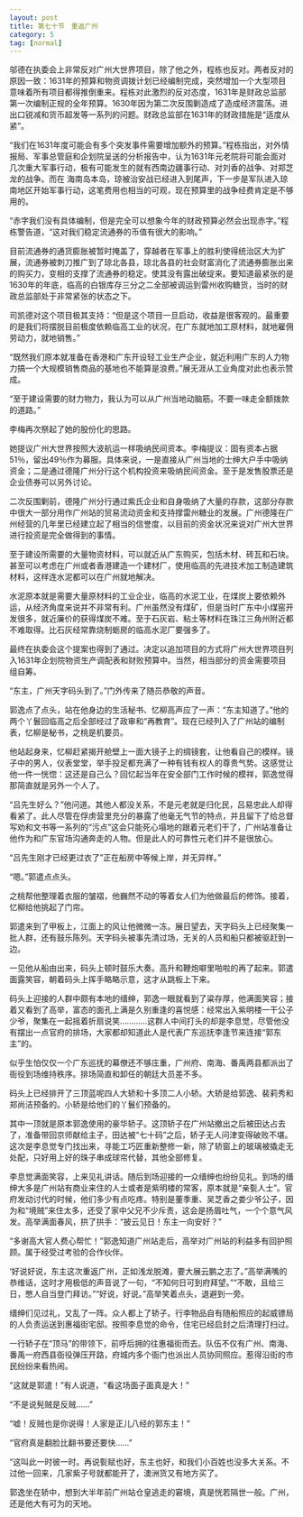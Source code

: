 ```yaml
---
layout: post
title: 第七十节　重返广州
category: 5
tag: [normal]
---
```


邬德在执委会上非常反对广州大世界项目，除了他之外，程栋也反对。两者反对的原因一致：1631年的预算和物资调拨计划已经编制完成，突然增加一个大型项目意味着所有项目都得推倒重来。程栋对此激烈的反对态度，1631年是财政总监部第一次编制正规的全年预算。1630年因为第二次反围剿造成了造成经济震荡。进出口锐减和货币超发等一系列的问题。财政总监部在1631年的财政措施是“适度从紧”。

“我们在1631年度可能会有多个突发事件需要增加额外的预算。”程栋指出，对外情报局、军事总管庭和企划院呈送的分析报告中，认为1631年元老院将可能会面对几次重大军事行动，极有可能发生的就有西南边疆事行动、对刘香的战争、对郑芝龙的战争。而在 海南岛本岛，琼被治安战已经进入到尾声，下一步是军队进入琼南地区开始军事行动，这笔费用也相当的可观，现在预算里的战争经费肯定是不够用的。

“赤字我们没有具体编制，但是完全可以想象今年的财政预算必然会出现赤字。”程栋警告道，“这对我们稳定流通券的币值有很大的影响。”

目前流通券的通货膨胀被暂时掩盖了，穿越者在军事上的胜利使得统治区大为扩展，流通券被刺刀推广到了琼北各县，琼北各县的社会财富消化了流通券膨胀出来的购买力，变相的支撑了流通券的稳定。使其没有露出破绽来。要知道最紧张的是1630年的年底，临高的白银库存三分之二全部被调运到雷州收购糖货，当时的财政总监部处于非常紧张的状态之下。

司凯德对这个项目极其支持：“但是这个项目一旦启动，收益是很客观的。最重要的是我们将摆脱目前极度依赖临高工业的状况，在广东就地加工原材料，就地雇佣劳动力，就地销售。”

“既然我们原本就准备在香港和广东开设轻工业生产企业，就近利用广东的人力物力搞一个大规模销售商品的基地也不能算是浪费。”展无涯从工业角度对此也表示赞成。

“至于建设需要的财力物力，我认为可以从广州当地动脑筋。不要一味走全额拨款的道路。”

李梅再次祭起了她的股份化的思路。

她提议广州大世界按照大波航运一样吸纳民间资本。李梅提议：固有资本占据51％，留出49％作为募服。具体来说，一是直接从广州当地的士绅大户手中吸纳资金；二是通过德隆广州分行这个机构投资来吸纳民间资金。至于是发售股票还是企业债券可以另外讨论。

二次反围剿前，德隆广州分行通过紫氏企业和自身吸纳了大量的存款，这部分存款中很大一部分用作广州站的贸易流动资金和支持撑雷州糖业的发展。广州德隆在广州经营的几年里已经建立起了相当的信誉度，以目前的资金状况来说对广州大世界进行投资是完全做得到的事情。

至于建设所需要的大量物资材料，可以就近从广东购买，包括木材、砖瓦和石块。甚至可以考虑在广州或者香港建造一个建材厂，使用临高的先进技术加工制造建筑材料，这样连水泥都可以在广州就地解决。

水泥原本就是需要大量原材料的工业企业，临高的水泥工业，在煤炭上要依赖外运，从经济角度来说并不非常有利。广州虽然没有煤矿，但是当时广东中小煤窑开发很多，就近廉价的获得煤炭不难。至于石灰岩、粘土等材料在珠江三角州附近都不难取得。比石灰经常靠烧制蛎房的临高水泥厂要强多了。

最终在执委会这个提案也得到了通过。决定以追加项目的方式将广州大世界项目列入1631年企划院物资生产调配表和财败预算中。当然，相当部分的资金需要项目组自筹。

“东主，广州天字码头到了。”门外传来了随员恭敬的声音。

郭逸点了点头，站在他身边的生活秘书、忆柳高声应了一声：“东主知道了。”他的两个丫鬟回临高之后全部经过了政审和“再教育”。现在已经列入了广州站的编制表，忆柳是秘书，之桃是机要员。

他站起身来，忆柳赶紧揭开舱壁上一面大镜子上的绸镜套，让他看自己的模样。镜子中的男人，仪表堂堂，举手投足都充满了一种有钱有权人的尊贵气势。这感觉让他一件一恍惚：这还是自己么？回忆起当年在安全部门工作时候的模祥，郭逸觉得那简直就是另外一个人了。

“吕先生好么？”他问道。其他人都没关系，不是元老就是归化民，吕易忠此人却得看紧了。此人尽管在俘虏营里充分的暴露了他毫无气节的特点，并且留下了给总督写劝和文书等一系列的“污点”这会只能死心塌地的跟着元老们干了，广州站准备让他作为和广东官场沟通奔走的人物。但是此人的可靠性元老们并不是很放心。

“吕先生刚才已经更过衣了”正在船房中等候上岸，并无异样。”

“嗯。”郭遣点点头。

之桃帮他整理着衣服的皱褶，他巍然不动的等着女人们为他做最后的修饰。接着，忆柳给他挑起了门帘。

郭遣来到了甲板上，江面上的风让他微微一冻。展日望去，天字码头上已经聚集一批人群，还有鼓乐陈列。天字码头被事先清过场，无关的人员和船只都被驱赶到一边。

一见他从船由出来，码头上顿时鼓乐大奏。高升和鞭炮噼里啪啦的再了起来。郭遣面露笑容，朝着码头上挥手略略示意，这才从跳板上下来。

码头上迎接的人群中颇有本地的缙绅，郭逸一眼就看到了粱存厚，他满面笑容；接着又看到了高举，富态的面孔上满是久别重逢的喜悦感：经常出入紫明楼一干公子少爷，聚集在一起摇着折扇说笑…………这群人中间打头的却是李息觉，尽管他没有摆出一点官府的排场，大家都却知道此人是代表广东巡抚李逢节来连接“郭东主”的。

似乎生怕仅仅一个广东巡抚的幕僚还不够庄重，广州府、南海、番禹两县都派出了衙役到场维持秩序。排场简直和卸任的朝廷大员差不多。

码头上已经排开了三顶蓝呢四人大轿和十多顶二人小轿。大轿是给郭逸、裴莉秀和郑尚洁预备的。小轿是给他们的丫鬟们预备的。

其中一顶就是原本郭逸使用的豪华轿子。这顶轿子在广州站撤出之后被田达占去了，准备带回京师献给主子，田达被“七十码”之后，轿子无人问津变得破败不堪。这次是李息觉专门找出来，寻能工巧匠重新整修一新，除了轿窗上的玻璃被撬走无处配，只好用上好的珠子串成球帘代替，其他全部修复。

李息觉满面笑容，上来见礼讲话。随后到场迎接的一众缙绅也纷纷见礼。到场的缙绅大多是广州站有商业来住的人士或者是紫明楼的常客，原本就是“亲甏人士”。官府发动讨代的时候，他们多少有点吃疼。特别是董季重、吴芝香之娄少爷公子，因为和“境贼”来住太多，还受了家中父兄不少斥责，这会是扬眉吐气，一个个意气风发。高举满面春风，拱了拱手：“披云见日！东主一向安好？”

“多谢高大官人费心帮忙！”郭逸知道广州站走后，高举对广州站的利益多有回护照顾。属于经受过考验的合作伙伴。

‘好说好说，东主这次重返广州，正如浅龙脱滩，要大展云鹏之志了。”高举满嘴的恭维话，这时才用极低的声音说了一句，“不知何日可到府拜望。”“不敢，且给三日，憋人自当登门拜访。”“好说，好说。”高举笑着点头，退避到一旁。

缙绅们见过礼，又乱了一阵。众人都上了轿子。行李物品自有随船照应的起威镖局的人负责运送到惠福街宅邸。按照李息觉的命令，住宅已经启封之后清理打扫过。

一行轿子在“顶马”的带领下，前呼后拥的往惠福街而去。队伍不仅有广州、南海、番禹一府西县衙役弹压开路，府城内多个衙门也派出人员协同照应。惹得沿街的市民纷纷来看热闹。

“这就是郭遣！”有人说道，“看这场面子面真是大！”

“不是说髡贼是反贼……”

“嘘！反贼也是你说得！人家是正儿八经的郭东主！”

“官府真是翻脸比翻书要还要快……”

“这叫此一时彼一时。再说甏赋也好，东主也好，和我们小百姓也没多大关系。不过他一回来，几家紫子号就都能开了，澳洲货又有地方买了。

郭逸坐在轿中，想到大半年前广州站仓皇逃走的窘境，真是恍若隔世一般。广州，还是他大有可为的天地。